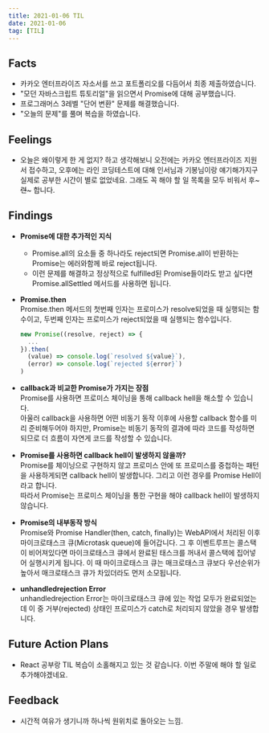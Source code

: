 ```yaml
---
title: 2021-01-06 TIL
date: 2021-01-06
tag: [TIL]
---
```


## Facts

- 카카오 엔터프라이즈 자소서를 쓰고 포트폴리오를 다듬어서 최종 제출하였습니다.
- "모던 자바스크립트 튜토리얼"을 읽으면서 Promise에 대해 공부했습니다.
- 프로그래머스 3레벨 "단어 변환" 문제를 해결했습니다.
- "오늘의 문제"를 풀며 복습을 하였습니다.

## Feelings

- 오늘은 왜이렇게 한 게 없지? 하고 생각해보니 오전에는 카카오 엔터프라이즈 지원서 접수하고, 오후에는 라인 코딩테스트에 대해 인서님과 기봉님이랑 얘기해가지구 실제로 공부한 시간이 별로 없었네요. 그래도 꼭 해야 할 일 목록을 모두 비워서 후~~~련~~~ 합니다.

## Findings

- **Promise에 대한 추가적인 지식**  
  - Promise.all의 요소들 중 하나라도 reject되면 Promise.all이 반환하는 Promise는 에러와함께 바로 reject됩니다.
  - 이런 문제를 해결하고 정상적으로 fulfilled된 Promise들이라도 받고 싶다면 Promise.allSettled 메서드를 사용하면 됩니다.

- **Promise.then**  
  Promise.then 메서드의 첫번째 인자는 프로미스가 resolve되었을 때 실행되는 함수이고, 두번째 인자는 프로미스가 reject되었을 때 실행되는 함수입니다.

    ```js
    new Promise((resolve, reject) => {
      ...
    }).then(
      (value) => console.log(`resolved ${value}`),
      (error) => console.log(`rejected ${error}`)
    )
    ```

- **callback과 비교한 Promise가 가지는 장점**  
  Promise를 사용하면 프로미스 체이닝을 통해 callback hell을 해소할 수 있습니다.  
  아울러 callback을 사용하면 어떤 비동기 동작 이후에 사용할 callback 함수를 미리 준비해두어야 하지만, Promise는 비동기 동작의 결과에 따라 코드를 작성하면 되므로 더 흐름이 자연게 코드를 작성할 수 있습니다.

- **Promise를 사용하면 callback hell이 발생하지 않을까?**  
  Promise를 체이닝으로 구현하지 않고 프로미스 안에 또 프로미스를 중첩하는 패턴을 사용하게되면 callback hell이 발생합니다. 그리고 이런 경우를 Promise Hell이라고 합니다.  
  따라서 Promise는 프로미스 체이닝을 통한 구현을 해야 callback hell이 발생하지 않습니다.

- **Promise의 내부동작 방식**  
  Promise와 Promise Handler(then, catch, finally)는 WebAPI에서 처리된 이후 마이크로태스크 큐(Microtask queue)에 들어갑니다. 그 후 이벤트루프는 콜스택이 비어져있다면 마이크로태스크 큐에서 완료된 태스크를 꺼내서 콜스택에 집어넣어 실행시키게 됩니다. 이 때 마이크로태스크 큐는 매크로태스크 큐보다 우선순위가 높아서 매크로태스크 큐가 차있더라도 먼저 소모됩니다.

- **unhandledrejection Error**  
  unhandledrejection Error는 마이크로태스크 큐에 있는 작업 모두가 완료되었는데 이 중 거부(rejected) 상태인 프로미스가 catch로 처리되지 않았을 경우 발생합니다.

## Future Action Plans

- React 공부랑 TIL 복습이 소홀해지고 있는 것 같습니다. 이번 주말에 해야 할 일로 추가해야겠네요.

## Feedback

- 시간적 여유가 생기니까 하나씩 원위치로 돌아오는 느낌.
